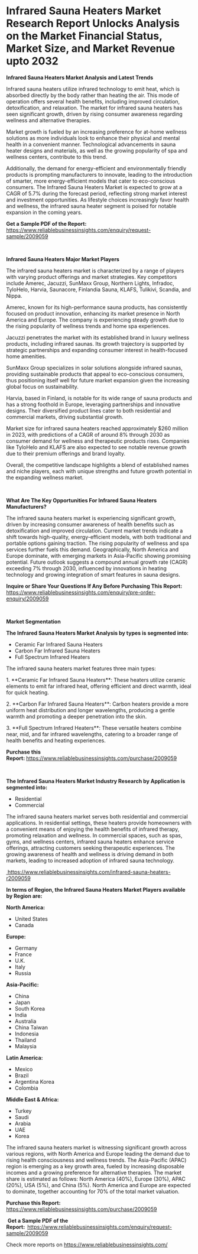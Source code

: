 <p><h1>Infrared Sauna Heaters Market Research Report Unlocks Analysis on the Market Financial Status, Market Size, and Market Revenue upto 2032</h1></p><p><strong>Infrared Sauna Heaters Market Analysis and Latest Trends</strong></p>
<p><p>Infrared sauna heaters utilize infrared technology to emit heat, which is absorbed directly by the body rather than heating the air. This mode of operation offers several health benefits, including improved circulation, detoxification, and relaxation. The market for infrared sauna heaters has seen significant growth, driven by rising consumer awareness regarding wellness and alternative therapies. </p><p>Market growth is fueled by an increasing preference for at-home wellness solutions as more individuals look to enhance their physical and mental health in a convenient manner. Technological advancements in sauna heater designs and materials, as well as the growing popularity of spa and wellness centers, contribute to this trend.</p><p>Additionally, the demand for energy-efficient and environmentally friendly products is prompting manufacturers to innovate, leading to the introduction of smarter, more energy-efficient models that cater to eco-conscious consumers. The Infrared Sauna Heaters Market is expected to grow at a CAGR of 5.7% during the forecast period, reflecting strong market interest and investment opportunities. As lifestyle choices increasingly favor health and wellness, the infrared sauna heater segment is poised for notable expansion in the coming years.</p></p>
<p><strong>Get a Sample PDF of the Report:&nbsp;</strong> <a href="https://www.reliablebusinessinsights.com/enquiry/request-sample/2009059?utm_campaign=3276&utm_medium=2&utm_source=Github&utm_content=ia&utm_term=10042025&utm_id=infrared-sauna-heaters">https://www.reliablebusinessinsights.com/enquiry/request-sample/2009059</a></p>
<p>&nbsp;</p>
<p><strong>Infrared Sauna Heaters Major Market Players</strong></p>
<p><p>The infrared sauna heaters market is characterized by a range of players with varying product offerings and market strategies. Key competitors include Amerec, Jacuzzi, SunMaxx Group, Northern Lights, Infradoc, TyloHelo, Harvia, Saunacore, Finlandia Sauna, KLAFS, Tulikivi, Scandia, and Nippa.</p><p>Amerec, known for its high-performance sauna products, has consistently focused on product innovation, enhancing its market presence in North America and Europe. The company is experiencing steady growth due to the rising popularity of wellness trends and home spa experiences.</p><p>Jacuzzi penetrates the market with its established brand in luxury wellness products, including infrared saunas. Its growth trajectory is supported by strategic partnerships and expanding consumer interest in health-focused home amenities.</p><p>SunMaxx Group specializes in solar solutions alongside infrared saunas, providing sustainable products that appeal to eco-conscious consumers, thus positioning itself well for future market expansion given the increasing global focus on sustainability.</p><p>Harvia, based in Finland, is notable for its wide range of sauna products and has a strong foothold in Europe, leveraging partnerships and innovative designs. Their diversified product lines cater to both residential and commercial markets, driving substantial growth.</p><p>Market size for infrared sauna heaters reached approximately $260 million in 2023, with predictions of a CAGR of around 8% through 2030 as consumer demand for wellness and therapeutic products rises. Companies like TyloHelo and KLAFS are also expected to see notable revenue growth due to their premium offerings and brand loyalty.</p><p>Overall, the competitive landscape highlights a blend of established names and niche players, each with unique strengths and future growth potential in the expanding wellness market.</p></p>
<p>&nbsp;</p>
<p><strong>What Are The Key Opportunities For Infrared Sauna Heaters Manufacturers?</strong></p>
<p><p>The infrared sauna heaters market is experiencing significant growth, driven by increasing consumer awareness of health benefits such as detoxification and improved circulation. Current market trends indicate a shift towards high-quality, energy-efficient models, with both traditional and portable options gaining traction. The rising popularity of wellness and spa services further fuels this demand. Geographically, North America and Europe dominate, with emerging markets in Asia-Pacific showing promising potential. Future outlook suggests a compound annual growth rate (CAGR) exceeding 7% through 2030, influenced by innovations in heating technology and growing integration of smart features in sauna designs.</p></p>
<p><strong>Inquire or Share Your Questions If Any Before Purchasing This Report:</strong> <a href="https://www.reliablebusinessinsights.com/enquiry/pre-order-enquiry/2009059?utm_campaign=3276&utm_medium=2&utm_source=Github&utm_content=ia&utm_term=10042025&utm_id=infrared-sauna-heaters">https://www.reliablebusinessinsights.com/enquiry/pre-order-enquiry/2009059</a></p>
<p>&nbsp;</p>
<p><strong>Market Segmentation</strong></p>
<p><strong>The Infrared Sauna Heaters Market Analysis by types is segmented into:</strong></p>
<p><ul><li>Ceramic Far Infrared Sauna Heaters</li><li>Carbon Far Infrared Sauna Heaters</li><li>Full Spectrum Infrared Heaters</li></ul></p>
<p><p>The infrared sauna heaters market features three main types: </p><p>1. **Ceramic Far Infrared Sauna Heaters**: These heaters utilize ceramic elements to emit far infrared heat, offering efficient and direct warmth, ideal for quick heating.</p><p>2. **Carbon Far Infrared Sauna Heaters**: Carbon heaters provide a more uniform heat distribution and longer wavelengths, producing a gentle warmth and promoting a deeper penetration into the skin.</p><p>3. **Full Spectrum Infrared Heaters**: These versatile heaters combine near, mid, and far infrared wavelengths, catering to a broader range of health benefits and heating experiences.</p></p>
<p><strong>Purchase this Report:&nbsp;</strong><a href="https://www.reliablebusinessinsights.com/purchase/2009059?utm_campaign=3276&utm_medium=2&utm_source=Github&utm_content=ia&utm_term=10042025&utm_id=infrared-sauna-heaters">https://www.reliablebusinessinsights.com/purchase/2009059</a></p>
<p>&nbsp;</p>
<p><strong>The Infrared Sauna Heaters Market Industry Research by Application is segmented into:</strong></p>
<p><ul><li>Residential</li><li>Commercial</li></ul></p>
<p><p>The infrared sauna heaters market serves both residential and commercial applications. In residential settings, these heaters provide homeowners with a convenient means of enjoying the health benefits of infrared therapy, promoting relaxation and wellness. In commercial spaces, such as spas, gyms, and wellness centers, infrared sauna heaters enhance service offerings, attracting customers seeking therapeutic experiences. The growing awareness of health and wellness is driving demand in both markets, leading to increased adoption of infrared sauna technology.</p></p>
<p><a href="https://www.reliablebusinessinsights.com/infrared-sauna-heaters-r2009059?utm_campaign=3276&utm_medium=2&utm_source=Github&utm_content=ia&utm_term=10042025&utm_id=infrared-sauna-heaters">&nbsp;https://www.reliablebusinessinsights.com/infrared-sauna-heaters-r2009059</a></p>
<p><strong>In terms of Region, the Infrared Sauna Heaters Market Players available by Region are:</strong></p>
<p>
    <p> <strong> North America: </strong>
        <ul>
            <li>United States</li>
            <li>Canada</li>
        </ul>
        </p> 
    <p> <strong> Europe: </strong>
        <ul>
            <li>Germany</li>
            <li>France</li>
            <li>U.K.</li>
            <li>Italy</li>
            <li>Russia</li>
        </ul>
        </p> 
    <p> <strong> Asia-Pacific: </strong>
        <ul>
            <li>China</li>
            <li>Japan</li>
            <li>South Korea</li>
            <li>India</li>
            <li>Australia</li>
            <li>China Taiwan</li>
            <li>Indonesia</li>
            <li>Thailand</li>
            <li>Malaysia</li>
        </ul>
        </p> 
    <p> <strong> Latin America: </strong>
        <ul>
            <li>Mexico</li>
            <li>Brazil</li>
            <li>Argentina Korea</li>
            <li>Colombia</li>
        </ul>
        </p> 
    <p> <strong> Middle East & Africa: </strong>
        <ul>
            <li>Turkey</li>
            <li>Saudi</li>
            <li>Arabia</li>
            <li>UAE</li>
            <li>Korea</li>
        </ul>
    </p>
    </p>
<p><p>The infrared sauna heaters market is witnessing significant growth across various regions, with North America and Europe leading the demand due to rising health consciousness and wellness trends. The Asia-Pacific (APAC) region is emerging as a key growth area, fueled by increasing disposable incomes and a growing preference for alternative therapies. The market share is estimated as follows: North America (40%), Europe (30%), APAC (20%), USA (5%), and China (5%). North America and Europe are expected to dominate, together accounting for 70% of the total market valuation.</p></p>
<p><strong>Purchase this Report: </strong><a href="https://www.reliablebusinessinsights.com/purchase/2009059?utm_campaign=3276&utm_medium=2&utm_source=Github&utm_content=ia&utm_term=10042025&utm_id=infrared-sauna-heaters">https://www.reliablebusinessinsights.com/purchase/2009059</a></p>
<p>&nbsp;<strong>Get a Sample PDF of the Report:&nbsp;&nbsp;</strong><a href="https://www.reliablebusinessinsights.com/enquiry/request-sample/2009059?utm_campaign=3276&utm_medium=2&utm_source=Github&utm_content=ia&utm_term=10042025&utm_id=infrared-sauna-heaters">https://www.reliablebusinessinsights.com/enquiry/request-sample/2009059</a></p>
<p><strong></strong></p>
<p>Check more reports on <a href="https://www.reliablebusinessinsights.com/?utm_campaign=3276&utm_medium=2&utm_source=Github&utm_content=ia&utm_term=10042025&utm_id=infrared-sauna-heaters">https://www.reliablebusinessinsights.com/</a></p>